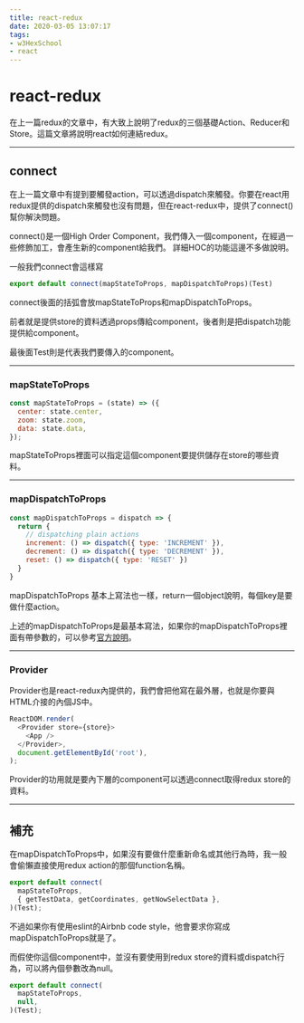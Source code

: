 ```yaml
---
title: react-redux
date: 2020-03-05 13:07:17
tags:
- w3HexSchool
- react
---
```


# react-redux
在上一篇redux的文章中，有大致上說明了redux的三個基礎Action、Reducer和Store。這篇文章將說明react如何連結redux。

---

## connect
在上一篇文章中有提到要觸發action，可以透過dispatch來觸發。你要在react用redux提供的dispatch來觸發也沒有問題，但在react-redux中，提供了connect()幫你解決問題。

connect()是一個High Order Component，我們傳入一個component，在經過一些修飾加工，會產生新的component給我們。
詳細HOC的功能這邊不多做說明。

一般我們connect會這樣寫
```JavaScript
export default connect(mapStateToProps, mapDispatchToProps)(Test)
```
connect後面的括弧會放mapStateToProps和mapDispatchToProps。

前者就是提供store的資料透過props傳給component，後者則是把dispatch功能提供給component。


最後面Test則是代表我們要傳入的component。

---
### mapStateToProps
```JavaScript
const mapStateToProps = (state) => ({
  center: state.center,
  zoom: state.zoom,
  data: state.data,
});
```
mapStateToProps裡面可以指定這個component要提供儲存在store的哪些資料。

---
### mapDispatchToProps
```JavaScript
const mapDispatchToProps = dispatch => {
  return {
    // dispatching plain actions
    increment: () => dispatch({ type: 'INCREMENT' }),
    decrement: () => dispatch({ type: 'DECREMENT' }),
    reset: () => dispatch({ type: 'RESET' })
  }
}
```
mapDispatchToProps 基本上寫法也一樣，return一個object說明，每個key是要做什麼action。

上述的mapDispatchToProps是最基本寫法，如果你的mapDispatchToProps裡面有帶參數的，可以參考[官方說明](https://react-redux.js.org/using-react-redux/connect-mapdispatch)。

---
### Provider
Provider也是react-redux內提供的，我們會把他寫在最外層，也就是你要與HTML介接的內個JS中。
```JavaScript
ReactDOM.render(
  <Provider store={store}>
    <App />
  </Provider>,
  document.getElementById('root'),
);
```
Provider的功用就是要內下層的component可以透過connect取得redux store的資料。

---

## 補充
在mapDispatchToProps中，如果沒有要做什麼重新命名或其他行為時，我一般會偷懶直接使用redux action的那個function名稱。

```JavaScript
export default connect(
  mapStateToProps,
  { getTestData, getCoordinates, getNowSelectData },
)(Test);
```
不過如果你有使用eslint的Airbnb code style，他會要求你寫成mapDispatchToProps就是了。

而假使你這個component中，並沒有要使用到redux store的資料或dispatch行為，可以將內個參數改為null。

```JavaScript
export default connect(
  mapStateToProps,
  null,
)(Test);
```






